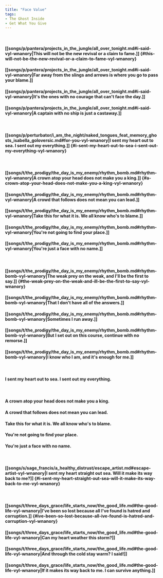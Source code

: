 ```yaml
---
title: "Face Value"
tags:
- The Ghost Inside
- Get What You Give
---
```

&nbsp;
#### [[songs/p/pantera/projects_in_the_jungle/all_over_tonight.md#i-said-vyl-wnanory|This will not be the new revival or a claim to fame.]] {#this-will-not-be-the-new-revival-or-a-claim-to-fame-vyl-wnanory}
#### [[songs/p/pantera/projects_in_the_jungle/all_over_tonight.md#i-said-vyl-wnanory|Far away from the slings and arrows is where you go to pass your blame.]]
#### [[songs/p/pantera/projects_in_the_jungle/all_over_tonight.md#i-said-vyl-wnanory|It's the ones with no courage that can't face the day.]]
#### [[songs/p/pantera/projects_in_the_jungle/all_over_tonight.md#i-said-vyl-wnanory|A captain with no ship is just a castaway.]]
&nbsp;
#### [[songs/p/perturbator/i_am_the_night/naked_tongues_feat_memory_ghosts_isabella_goloversic.md#for-you-vyl-wnanory|I sent my heart out to sea. I sent out my everything.]] {#i-sent-my-heart-out-to-sea-i-sent-out-my-everything-vyl-wnanory}
&nbsp;
#### [[songs/t/the_prodigy/the_day_is_my_enemy/rhythm_bomb.md#rhythm-vyl-wnanory|A crown atop your head does not make you a king.]] {#a-crown-atop-your-head-does-not-make-you-a-king-vyl-wnanory}
#### [[songs/t/the_prodigy/the_day_is_my_enemy/rhythm_bomb.md#rhythm-vyl-wnanory|A crowd that follows does not mean you can lead.]]
#### [[songs/t/the_prodigy/the_day_is_my_enemy/rhythm_bomb.md#rhythm-vyl-wnanory|Take this for what it is. We all know who's to blame.]]
#### [[songs/t/the_prodigy/the_day_is_my_enemy/rhythm_bomb.md#rhythm-vyl-wnanory|You're not going to find your place.]]
#### [[songs/t/the_prodigy/the_day_is_my_enemy/rhythm_bomb.md#rhythm-vyl-wnanory|You're just a face with no name.]]
&nbsp;
#### [[songs/t/the_prodigy/the_day_is_my_enemy/rhythm_bomb.md#rhythm-bomb-vyl-wnanory|The weak prey on the weak, and I'll be the first to say.]] {#the-weak-prey-on-the-weak-and-ill-be-the-first-to-say-vyl-wnanory}
#### [[songs/t/the_prodigy/the_day_is_my_enemy/rhythm_bomb.md#rhythm-bomb-vyl-wnanory|That I don't have all of the answers.]]
#### [[songs/t/the_prodigy/the_day_is_my_enemy/rhythm_bomb.md#rhythm-bomb-vyl-wnanory|Sometimes I run away.]]
#### [[songs/t/the_prodigy/the_day_is_my_enemy/rhythm_bomb.md#rhythm-bomb-vyl-wnanory|But I set out on this course, continue with no remorse.]]
#### [[songs/t/the_prodigy/the_day_is_my_enemy/rhythm_bomb.md#rhythm-bomb-vyl-wnanory|I know who I am, and it's enough for me.]]
&nbsp;
#### I sent my heart out to sea. I sent out my everything.
&nbsp;
#### A crown atop your head does not make you a king.
#### A crowd that follows does not mean you can lead.
#### Take this for what it is. We all know who's to blame.
#### You're not going to find your place.
#### You're just a face with no name.
&nbsp;
#### [[songs/s/sage_francis/a_healthy_distrust/escape_artist.md#escape-artist-vyl-wnanory|I sent my heart straight out sea. Will it make its way back to me?]] {#i-sent-my-heart-straight-out-sea-will-it-make-its-way-back-to-me-vyl-wnanory}
&nbsp;
#### [[songs/t/three_days_grace/life_starts_now/the_good_life.md#the-good-life-vyl-wnanory|I've been so lost because all I've found is hatred and corruption.]] {#ive-been-so-lost-because-all-ive-found-is-hatred-and-corruption-vyl-wnanory}
#### [[songs/t/three_days_grace/life_starts_now/the_good_life.md#the-good-life-vyl-wnanory|Can my heart weather this storm?]]
#### [[songs/t/three_days_grace/life_starts_now/the_good_life.md#the-good-life-vyl-wnanory|And through the cold stay warm? I said!]]
#### [[songs/t/three_days_grace/life_starts_now/the_good_life.md#the-good-life-vyl-wnanory|If it makes its way back to me. I can survive anything.]]
